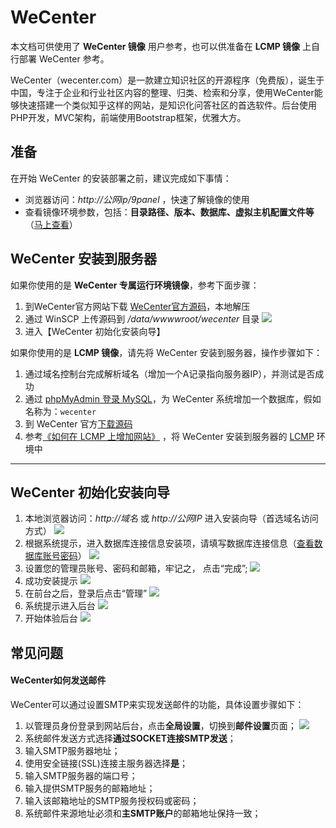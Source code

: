 # WeCenter

本文档可供使用了 **WeCenter 镜像** 用户参考，也可以供准备在 **LCMP 镜像** 上自行部署 WeCenter 参考。

WeCenter（wecenter.com）是一款建立知识社区的开源程序（免费版），诞生于中国，专注于企业和行业社区内容的整理、归类、检索和分享，使用WeCenter能够快速搭建一个类似知乎这样的网站，是知识化问答社区的首选软件。后台使用PHP开发，MVC架构，前端使用Bootstrap框架，优雅大方。

## 准备

在开始 WeCenter 的安装部署之前，建议完成如下事情：

* 浏览器访问：*http://公网ip/9panel* ，快速了解镜像的使用
* 查看镜像环境参数，包括：**目录路径、版本、数据库、虚拟主机配置文件等** （[马上查看](https://support.websoft9.com/docs/lcmp/zh/stack-components.html)）

## WeCenter 安装到服务器

如果你使用的是 **WeCenter 专属运行环境镜像**，参考下面步骤：

1. 到WeCenter官方网站下载 [WeCenter官方源码](http://www.wecenter.com/downloads/)，本地解压
2. 通过 WinSCP 上传源码到 */data/wwwwroot/wecenter* 目录
	![](http://libs-websoft9-com.oss-cn-qingdao.aliyuncs.com/Websoft9/DocsPicture/zh/wecenter/wecenter-upload-websoft9.png)
3. 进入【WeCenter 初始化安装向导】

如果你使用的是 **LCMP 镜像**，请先将 WeCenter 安装到服务器，操作步骤如下：

1. 通过域名控制台完成解析域名（增加一个A记录指向服务器IP），并测试是否成功
2. 通过 [phpMyAdmin 登录 MySQL](https://support.websoft9.com/docs/lcmp/zh/admin-mysql.html)，为 WeCenter 系统增加一个数据库，假如名称为：`wecenter`
3. 到 WeCenter 官方[下载源码](http://www.wecenter.com/downloads/)
2. 参考[《如何在 LCMP 上增加网站》](https://support.websoft9.com/docs/lcmp/zh/solution-deployment.html#安装第二个网站) ，将 WeCenter 安装到服务器的 [LCMP](https://support.websoft9.com/docs/lcmp/zh/) 环境中

---

## WeCenter 初始化安装向导

1. 本地浏览器访问：*http://域名* 或 *http://公网IP* 进入安装向导（首选域名访问方式）
  ![](http://libs.websoft9.com/Websoft9/DocsPicture/zh/wecenter/wecenter-startins-websoft9.png)
2. 根据系统提示，进入数据库连接信息安装项，请填写数据库连接信息（[查看数据库账号密码](https://support.websoft9.com/docs/lcmp/zh/stack-accounts.html)）
  ![](http://libs.websoft9.com/Websoft9/DocsPicture/zh/wecenter/wecenter-confdb-websoft9.png)
3. 设置您的管理员账号、密码和邮箱，牢记之， 点击“完成”;
  ![](http://libs.websoft9.com/Websoft9/DocsPicture/zh/wecenter/wecenter-setadmin-websoft9.png)
4. 成功安装提示
  ![](http://libs.websoft9.com/Websoft9/DocsPicture/zh/wecenter/wevcenter-installss-websoft9.png)
5. 在前台之后，登录后点击“管理”
  ![](http://libs.websoft9.com/Websoft9/DocsPicture/zh/wecenter/wecenter-loginadmin-websoft9.png)
6. 系统提示进入后台
  ![](http://libs.websoft9.com/Websoft9/DocsPicture/zh/wecenter/wecenter-loginadmin2-websoft9.png)
7. 开始体验后台
 ![](http://libs.websoft9.com/Websoft9/DocsPicture/zh/wecenter/wecenter-backend-ui.png)

## 常见问题

#### WeCenter如何发送邮件  

 WeCenter可以通过设置SMTP来实现发送邮件的功能，具体设置步骤如下：  

1. 以管理员身份登录到网站后台，点击**全局设置**，切换到**邮件设置**页面； 
  ![](http://libs.websoft9.com/Websoft9/DocsPicture/zh/wecenter/wecenter-smtp-websoft9.png) 
2. 系统邮件发送方式选择**通过SOCKET连接SMTP发送**；
3. 输入SMTP服务器地址；
4. 使用安全链接(SSL)连接主服务器选择**是**；
5. 输入SMTP服务器的端口号；
6. 输入提供SMTP服务的邮箱地址；
7. 输入该邮箱地址的SMTP服务授权码或密码；
8. 系统邮件来源地址必须和**主SMTP账户**的邮箱地址保持一致；
